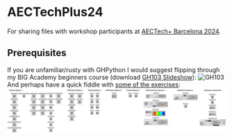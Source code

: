 # AECTechPlus24
For sharing files with workshop participants at [AECTech+ Barcelona 2024](https://www.aectech.us/aectech-barcelona).


## Prerequisites 
If you are unfamiliar/rusty with GHPython I would suggest flipping through my BIG Academy beginners course (download [GH103 Slideshow](https://andersholdendeleuran.com/211103_Grasshopper103_CPH_Redacted.pdf)):
![GH103](https://raw.githubusercontent.com/AndersDeleuran/AECTechPlus24/main/GH103_Exercises/211103_Grasshopper103_CPH_Redacted.png)
And perhaps have a quick fiddle with [some of the exercises](https://github.com/AndersDeleuran/AECTechPlus24/tree/main/GH103_Exercises):
![Exercise Snippets](https://raw.githubusercontent.com/AndersDeleuran/AECTechPlus24/main/GH103_Exercises/210911_ExerciseSnippets_00.png)
